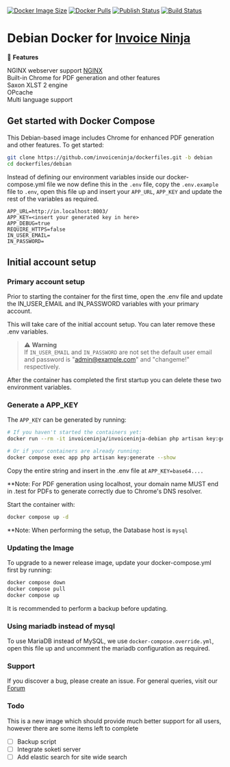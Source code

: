 [![Docker Image Size](https://img.shields.io/docker/image-size/invoiceninja/invoiceninja-debian?label=debian)](https://hub.docker.com/r/invoiceninja/invoiceninja-debian)
[![Docker Pulls](https://img.shields.io/docker/pulls/invoiceninja/invoiceninja-debian)](https://hub.docker.com/r/invoiceninja/invoiceninja-debian)
[![Publish Status](https://github.com/invoiceninja/dockerfiles/actions/workflows/publish-image.yaml/badge.svg)](https://github.com/invoiceninja/dockerfiles/actions/workflows/publish-image.yaml)
[![Build Status](https://github.com/invoiceninja/dockerfiles/actions/workflows/build-image-v5.yaml/badge.svg)](https://github.com/invoiceninja/dockerfiles/actions/workflows/build-image-v5.yaml)

# Debian Docker for [Invoice Ninja](https://www.invoiceninja.com/)

:crown: **Features**

NGINX webserver support [NGINX](https://nginx.org/)  
Built-in Chrome for PDF generation and other features  
Saxon XLST 2 engine  
OPcache  
Multi language support  

## Get started with Docker Compose

This Debian-based image includes Chrome for enhanced PDF generation and other features. To get started:

```bash
git clone https://github.com/invoiceninja/dockerfiles.git -b debian
cd dockerfiles/debian
```

Instead of defining our environment variables inside our docker-compose.yml file we now define this in the `.env` file, copy the `.env.example` file to `.env`, open this file up and insert your `APP_URL`, `APP_KEY` and update the rest of the variables as required.

```
APP_URL=http://in.localhost:8003/
APP_KEY=<insert your generated key in here>
APP_DEBUG=true
REQUIRE_HTTPS=false
IN_USER_EMAIL=
IN_PASSWORD=
```

## Initial account setup

### Primary account setup
Prior to starting the container for the first time, open the .env file and update the IN_USER_EMAIL and IN_PASSWORD variables with your primary account. 

This will take care of the initial account setup. You can later remove these .env variables.

> ⚠️ **Warning**  
> If `IN_USER_EMAIL` and `IN_PASSWORD` are not set the default user email and password is "admin@example.com" and "changeme!" respectively. 

After the container has completed the first startup you can delete these two environment variables.

### Generate a APP_KEY

The `APP_KEY` can be generated by running:

```bash
# If you haven't started the containers yet:
docker run --rm -it invoiceninja/invoiceninja-debian php artisan key:generate --show

# Or if your containers are already running:
docker compose exec app php artisan key:generate --show
```

Copy the entire string and insert in the .env file at `APP_KEY=base64....`

**Note: For PDF generation using localhost, your domain name MUST end in .test for PDFs to generate correctly due to Chrome's DNS resolver.

Start the container with:

```bash
docker compose up -d
```

**Note: When performing the setup, the Database host is ```mysql```

### Updating the Image

To upgrade to a newer release image, update your docker-compose.yml first by running:

```bash
docker compose down
docker compose pull
docker compose up
```

It is recommended to perform a backup before updating.

### Using mariadb instead of mysql

To use MariaDB instead of MySQL, we use `docker-compose.override.yml`, open this file up and uncomment the mariadb configuration as required.

### Support

If you discover a bug, please create an issue. For general queries, visit our [Forum](https://forum.invoiceninja.com/)


### Todo

This is a new image which should provide much better support for all users, however there are some items left to complete

- [ ] Backup script  
- [ ] Integrate soketi server  
- [ ] Add elastic search for site wide search  
